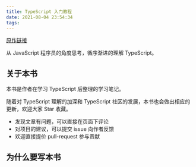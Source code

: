 ```yaml
---
title: TypeScript 入门教程
date: 2021-08-04 23:54:34
tags:
---
```


[原作链接](https://ts.xcatliu.com/)

从 JavaScript 程序员的角度思考，循序渐进的理解 TypeScript。

## 关于本书

本书是作者在学习 TypeScript 后整理的学习笔记。

随着对 TypeScript 理解的加深和 TypeScript 社区的发展，本书也会做出相应的更新，欢迎大家 Star 收藏。

- 发现文章有问题，可以直接在页面下评论
- 对项目的建议，可以提交 issue 向作者反馈
- 欢迎直接提价 pull-request 参与贡献

## 为什么要写本书
